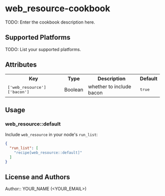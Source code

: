 # web_resource-cookbook

TODO: Enter the cookbook description here.

## Supported Platforms

TODO: List your supported platforms.

## Attributes

<table>
  <tr>
    <th>Key</th>
    <th>Type</th>
    <th>Description</th>
    <th>Default</th>
  </tr>
  <tr>
    <td><tt>['web_resource']['bacon']</tt></td>
    <td>Boolean</td>
    <td>whether to include bacon</td>
    <td><tt>true</tt></td>
  </tr>
</table>

## Usage

### web_resource::default

Include `web_resource` in your node's `run_list`:

```json
{
  "run_list": [
    "recipe[web_resource::default]"
  ]
}
```

## License and Authors

Author:: YOUR_NAME (<YOUR_EMAIL>)
